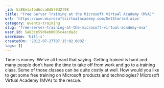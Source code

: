 ```yaml
---
_id: 5a88e1afbd6dca0d5f0d2f98
title: "Free Server Training at the Microsoft Virtual Academy (MVA)"
url: 'https://www.microsoftvirtualacademy.com/GetStarted.aspx'
category: events-training
slug: 'free-server-training-at-the-microsoft-virtual-academy-mva'
user_id: 5a83ce59d6eb0005c4ecda2c
username: 'bill-s'
createdOn: '2012-07-27T07:15:02.000Z'
tags: []
---
```


Time is money. We’ve all heard that saying. Getting trained is hard and many people don’t have the time to take off from work and go to a training class.  Some of those classes can be quite costly at well.  How would you like to get some free training on Microsoft products and technologies?  Microsoft Virtual Academy (MVA) to the rescue.
